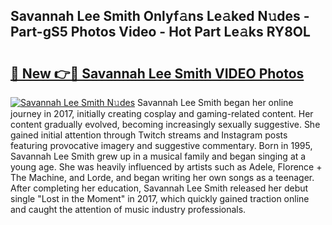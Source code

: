 ## Savannah Lee Smith Onlyf𝚊ns Le𝚊ked N𝚞des - Part-gS5 Photos Video - Hot Part Le𝚊ks RY8OL

# <h2><a href="http://ab59456.deff.icu/?id=Savannah+Lee+Smith">🔗 New 👉🔴 Savannah Lee Smith VIDEO Photos</a></h2>

[![Savannah Lee Smith N𝚞des](https://i.imgur.com/rIISA9y.gif)](http://ab59456.deff.icu/?id=Savannah+Lee+Smith)
Savannah Lee Smith began her online journey in 2017, initially creating cosplay and gaming-related content. Her content gradually evolved, becoming increasingly sexually suggestive. She gained initial attention through Twitch streams and Instagram posts featuring provocative imagery and suggestive commentary. Born in 1995, Savannah Lee Smith grew up in a musical family and began singing at a young age. She was heavily influenced by artists such as Adele, Florence + The Machine, and Lorde, and began writing her own songs as a teenager. After completing her education, Savannah Lee Smith released her debut single "Lost in the Moment" in 2017, which quickly gained traction online and caught the attention of music industry professionals.
